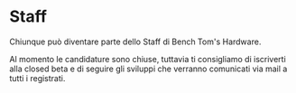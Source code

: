 # Staff

Chiunque può diventare parte dello Staff di Bench Tom's Hardware.

Al momento le candidature sono chiuse, tuttavia ti consigliamo di iscriverti alla closed beta e di seguire gli sviluppi che verranno comunicati via mail a tutti i registrati.

